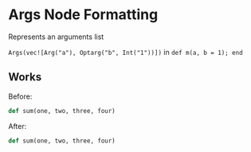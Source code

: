 <!-- BEGIN_AUTOGENERATED -->
# Args Node Formatting

Represents an arguments list

`Args(vec![Arg("a"), Optarg("b", Int("1"))])` in `def m(a, b = 1); end`
<!-- END_AUTOGENERATED -->

## Works

Before:

```ruby
def sum(one, two, three, four)
```

After:

```ruby
def sum(one, two, three, four)
```
